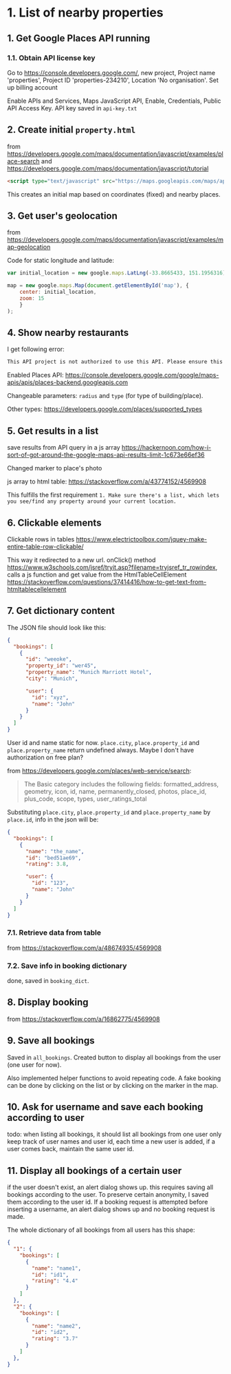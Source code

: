 # 1. List of nearby properties

## 1. Get Google Places API running

### 1.1. Obtain API license key

Go to https://console.developers.google.com/, new project, Project name 'properties', Project ID 'properties-234210', Location 'No organisation'. Set up billing account

Enable APIs and Services, Maps JavaScript API, Enable, Credentials, Public API Access Key. API key saved in ``api-key.txt``

## 2. Create initial `property.html`

from https://developers.google.com/maps/documentation/javascript/examples/place-search and https://developers.google.com/maps/documentation/javascript/tutorial

```html
<script type="text/javascript" src="https://maps.googleapis.com/maps/api/js?key=YOUR_API_KEY&libraries=places"></script>
```

This creates an initial map based on coordinates (fixed) and nearby places.

## 3. Get user's geolocation

from https://developers.google.com/maps/documentation/javascript/examples/map-geolocation

Code for static longitude and latitude:

```js
var initial_location = new google.maps.LatLng(-33.8665433, 151.1956316)

map = new google.maps.Map(document.getElementById('map'), { 
    center: initial_location, 
    zoom: 15 
    }
);
```

## 4. Show nearby restaurants

I get following error:

```bash
This API project is not authorized to use this API. Please ensure this API is activated in the Google Developers Console: https://console.developers.google.com/apis/api/places_backend?project=_ For more information on authentication and Google Maps JavaScript API services please see: https://developers.google.com/maps/documentation/javascript/get-api-key
```

Enabled Places API: https://console.developers.google.com/google/maps-apis/apis/places-backend.googleapis.com

Changeable parameters: `radius` and `type` (for type of building/place).

Other types: https://developers.google.com/places/supported_types


## 5. Get results in a list

save results from API query in a js array https://hackernoon.com/how-i-sort-of-got-around-the-google-maps-api-results-limit-1c673e66ef36

Changed marker to place's photo

js array to html table: https://stackoverflow.com/a/43774152/4569908

This fulfills the first requirement `1. Make sure there's a list, which lets you see/find any property around your current location.`

## 6. Clickable elements

Clickable rows in tables https://www.electrictoolbox.com/jquey-make-entire-table-row-clickable/

This way it redirected to a new url. onClick() method https://www.w3schools.com/jsref/tryit.asp?filename=tryjsref_tr_rowindex, calls a js function and get value from the HtmlTableCellElement https://stackoverflow.com/questions/37414416/how-to-get-text-from-htmltablecellelement

## 7. Get dictionary content

The JSON file should look like this:

```json
{
  "bookings": [
    {
      "id": "weeoke",
      "property_id": "wer45",
      "property_name": "Munich Marriott Hotel",
      "city": "Munich",

      "user": {
        "id": "xyz",
        "name": "John"
      }
    }
  ]
}
```

User id and name static for now. `place.city`, `place.property_id` and `place.property_name` return undefined always. Maybe I don't have authorization on free plan?

from https://developers.google.com/places/web-service/search:

> The Basic category includes the following fields: formatted_address, geometry, icon, id, name, permanently_closed, photos, place_id, plus_code, scope, types, user_ratings_total


Substituting `place.city`, `place.property_id` and `place.property_name` by `place.id`, info in the json will be:

```json
{
  "bookings": [
    {
      "name": "the_name",
      "id": "bed51ae69",
      "rating": 3.8,

      "user": {
        "id": "123",
        "name": "John"
      }
    }
  ]
}
```

### 7.1. Retrieve data from table

from https://stackoverflow.com/a/48674935/4569908

### 7.2. Save info in booking dictionary

done, saved in `booking_dict`.

## 8. Display booking

from https://stackoverflow.com/a/16862775/4569908

## 9. Save all bookings

Saved in `all_bookings`. Created button to display all bookings from the user (one user for now). 

Also implemented helper functions to avoid repeating code. A fake booking can be done by clicking on the list or by clicking on the marker in the map.

## 10. Ask for username and save each booking according to user

todo: when listing all bookings, it should list all bookings from one user only
keep track of user names and user id, each time a new user is added, if a user comes back, maintain the same user id. 

## 11. Display all bookings of a certain user

if the user doesn't exist, an alert dialog shows up.
this requires saving all bookings according to the user. To preserve certain anonymity, I saved them according to the user id.
If a booking request is attempted before inserting a username, an alert dialog shows up and no booking request is made.

The whole dictionary of all bookings from all users has this shape:

```json
{
  "1": {
    "bookings": [
      {
        "name": "name1",
        "id": "id1",
        "rating": "4.4"
      }
    ]
  },
  "2": {
    "bookings": [
      {
        "name": "name2",
        "id": "id2",
        "rating": "3.7"
      }
    ]
  },
}
```